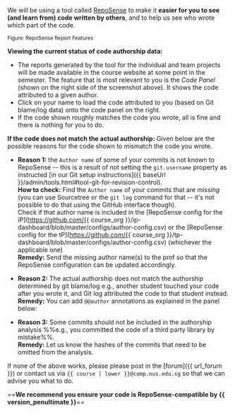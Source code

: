 <pic eager src="https://reposense.org/images/reposenseOverview.png" />

We will be using a tool called [RepoSense](http://reposense.org) to make it **easier for you to see (and learn from) code written by others**, and to help us see who wrote which part of the code.

<pic eager src="https://reposense.org/images/report-features.png" alt="RepoSense report screenshot">
  <sub>Figure: RepoSense Report Features</sub>
</pic>

****Viewing the current status of code authorship data:****

* The reports generated by the tool for the individual and team projects will be made available in the course website at some point in the semester. The feature that is most relevant to you is the _Code Panel_ (shown on the right side of the screenshot above). It shows the code attributed to a given author.
* Click on your name to load the code attributed to you (based on Git blame/log data) onto the code panel on the right.
* If the code shown roughly matches the code you wrote, all is fine and there is nothing for you to do.

****If the code does not match the actual authorship:**** Given below are the possible reasons for the code shown to mismatch the code you wrote.
  * **Reason 1:** the `Author name` of some of your commits is not known to RepoSense -- this is a result of not setting the `git.username` property as instructed [in our Git setup instructions]({{ baseUrl }}/admin/tools.html#tool-git-for-revision-control).<br>
    **How to check:** Find the `Author name` of your commits that are _missing_ (you can use Sourcetree or the `git log` command for that -- it's not possible to do that using the GitHub interface though).<br> Check if that author name is included in the [RepoSense config for the iP](https://github.com/{{ course_org }}/ip-dashboard/blob/master/configs/author-config.csv) or the [RepoSense config for the tP](https://github.com/{{ course_org }}/tp-dashboard/blob/master/configs/author-config.csv) (whichever the applicable one)<br>
    **Remedy:** Send the missing author name(s) to the prof so that the RepoSense configuration can be updated accordingly.

  * **Reason 2:** The actual authorship does not match the authorship determined by git blame/log e.g., another student touched your code after you wrote it, and Git log attributed the code to that student instead.<br>
    **Remedy:** You can add `@@author` annotations as explained in the panel below:

<div class="indented-level2">
<panel header="Adding `@@author` tags to indicate authorship">
  <include src="reposenseAuthorAnnotation.md" />
</panel>
</div>

  * **Reason 3:** Some commits should not be included in the authorship analysis %%e.g., you committed the code of a third party library by mistake%%.<br>
    **Remedy:** Let us know the hashes of the commits that need to be omitted from the analysis.

If none of the above works, please please post in the [forum]({{ url_forum }}) or contact us via `{{ course | lower }}@comp.nus.edu.sg` so that we can advise you what to do.


==**We recommend you ensure your code is RepoSense-compatible by {{ version_penultimate }}**==
